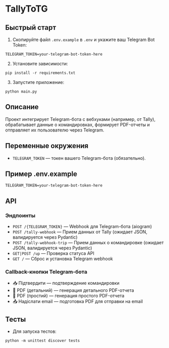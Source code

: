 # TallyToTG

## Быстрый старт

1. Скопируйте файл `.env.example` в `.env` и укажите ваш Telegram Bot Token:

```
TELEGRAM_TOKEN=your-telegram-bot-token-here
```

2. Установите зависимости:

```
pip install -r requirements.txt
```

3. Запустите приложение:

```
python main.py
```

## Описание

Проект интегрирует Telegram-бота с вебхуками (например, от Tally), обрабатывает данные о командировках, формирует PDF-отчеты и отправляет их пользователю через Telegram.

## Переменные окружения

- `TELEGRAM_TOKEN` — токен вашего Telegram-бота (обязательно).

## Пример .env.example

```
TELEGRAM_TOKEN=your-telegram-bot-token-here
```

## API

### Эндпоинты

- `POST /{TELEGRAM_TOKEN}` — Webhook для Telegram-бота (aiogram)
- `POST /tally-webhook` — Прием данных от Tally (ожидает JSON, валидируется через Pydantic)
- `POST /tally-webhook-trip` — Прием данных о командировке (ожидает JSON, валидируется через Pydantic)
- `GET|POST /up` — Проверка статуса API
- `GET /` — Сброс и установка Telegram webhook

### Callback-кнопки Telegram-бота

- 📥 Підтвердити — подтверждение командировки
- 📄 PDF (детальний) — генерация детального PDF-отчета
- 📄 PDF (простий) — генерация простого PDF-отчета
- 📤 Надіслати email — подготовка PDF для отправки на email

## Тесты

- Для запуска тестов:

```
python -m unittest discover tests
``` 